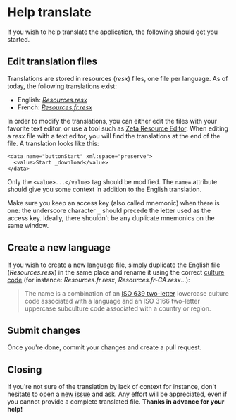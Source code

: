 # Help translate

If you wish to help translate the application, the following should get you started.

## Edit translation files

Translations are stored in resources (_resx_) files, one file per language. As of today, the following translations exist:
* English: [_Resources.resx_](/src/BandcampDownloader/Properties/Resources.resx)
* French: [_Resources.fr.resx_](/src/BandcampDownloader/Properties/Resources.fr.resx)

In order to modify the translations, you can either edit the files with your favorite text editor, or use a tool such as [Zeta Resource Editor](https://www.zeta-resource-editor.com). When editing a _resx_ file with a text editor, you will find the translations at the end of the file. A translation looks like this:
```
<data name="buttonStart" xml:space="preserve">
  <value>Start _download</value>
</data>
```

Only the `<value>...</value>` tag should be modified. The `name=` attribute should give you some context in addition to the English translation.

Make sure you keep an access key (also called mnemonic) when there is one: the underscore character `_` should precede the letter used as the access key. Ideally, there shouldn't be any duplicate mnemonics on the same window.

## Create a new language

If you wish to create a new language file, simply duplicate the English file (_Resources.resx_) in the same place and rename it using the correct [culture code](https://docs.microsoft.com/en-us/dotnet/api/system.globalization.cultureinfo?view=netframework-4.7.2#culture-names-and-identifiers) (for instance: _Resources.fr.resx_, _Resources.fr-CA.resx_...):

>The name is a combination of an [ISO 639 two-letter](https://en.wikipedia.org/wiki/List_of_ISO_639-1_codes) lowercase culture code associated with a language and an ISO 3166 two-letter uppercase subculture code associated with a country or region.

## Submit changes

Once you're done, commit your changes and create a pull request.

## Closing

If you're not sure of the translation by lack of context for instance, don't hesitate to open a [new issue](https://github.com/Otiel/BandcampDownloader/issues/new) and ask. Any effort will be appreciated, even if you cannot provide a complete translated file. **Thanks in advance for your help!**
